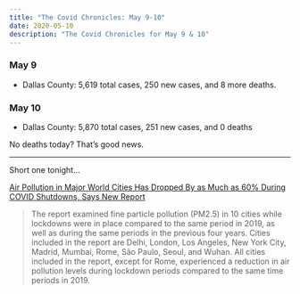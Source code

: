 ```yaml
---
title: "The Covid Chronicles: May 9-10"
date: 2020-05-10
description: "The Covid Chronicles for May 9 & 10"
---
```


### May 9

- Dallas County: 5,619 total cases, 250 new cases, and 8 more deaths.

### May 10

- Dallas County: 5,870 total cases, 251 new cases, and 0 deaths

No deaths today? That’s good news. 

- - -

Short one tonight...

[Air Pollution in Major World Cities Has Dropped By as Much as 60% During COVID Shutdowns, Says New Report](https://www.goodnewsnetwork.org/air-pollution-in-world-cities-drops-by-60-percent/?fbclid=IwAR1WWlsmA-znBie9WtCVK6mtvPOPEzjcvhtmZQB1a7g9OBAr4SKzbx_5dMc)

> The report examined fine particle pollution (PM2.5) in 10 cities while lockdowns were in place compared to the same period in 2019, as well as during the same periods in the previous four years. Cities included in the report are Delhi, London, Los Angeles, New York City, Madrid, Mumbai, Rome, São Paulo, Seoul, and Wuhan. All cities included in the report, except for Rome, experienced a reduction in air pollution levels during lockdown periods compared to the same time periods in 2019.
